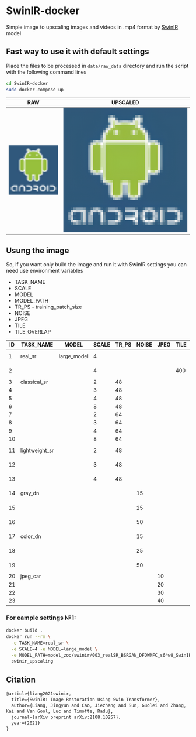 # SwinIR-docker 

Simple image to upscaling images and videos in .mp4 format by [SwinIR](https://github.com/JingyunLiang/SwinIR) model

## Fast way to use it with default settings
Place the files to be processed in `data/raw_data` directory and run the script with the following command lines

```bash
cd SwinIR-docker 
sudo docker-compose up
```
| RAW                                       | UPSCALED                                                              |
| ----------------------------------------- | --------------------------------------------------------------------- |
| ![android_raw](data\raw_data\android.jpg) | ![android_up](data\upscaled_data\swinir_real_sr_x4_large\android.png) |
## Usung the image
So, if you want only build the image and run it with SwinIR settings you can need use environment variables
* TASK_NAME
* SCALE
* MODEL
* MODEL_PATH
* TR_PS - training_patch_size
* NOISE
* JPEG
* TILE
* TILE_OVERLAP

| ID | TASK_NAME      | MODEL       | SCALE | TR_PS | NOISE | JPEG | TILE | MODEL_PATH |
| -- | -------------- | ----------- | ----- | ----- | ----- | ---- | ---- | ---------- |
| 1  | real_sr        | large_model | 4     |       |       |      |      | model_zoo/swinir/003_realSR_BSRGAN_DFOWMFC_s64w8_SwinIR-L_x4_GAN.pth
| 2  |                |             | 4     |       |       |      | 400  | model_zoo/swinir/003_realSR_BSRGAN_DFO_s64w8_SwinIR-M_x4_GAN.pth
| 3  | classical_sr   |             | 2     | 48    |       |      |      | model_zoo/swinir/001_classicalSR_DIV2K_s48w8_SwinIR-M_x2.pth
| 4  |                |             | 3     | 48    |       |      |      | model_zoo/swinir/001_classicalSR_DIV2K_s48w8_SwinIR-M_x3.pth
| 5  |                |             | 4     | 48    |       |      |      | model_zoo/swinir/001_classicalSR_DIV2K_s48w8_SwinIR-M_x4.pth
| 6  |                |             | 8     | 48    |       |      |      | model_zoo/swinir/001_classicalSR_DIV2K_s48w8_SwinIR-M_x8.pth
| 7  |                |             | 2     | 64    |       |      |      | model_zoo/swinir/001_classicalSR_DIV2K_s64w8_SwinIR-M_x2.pth
| 8  |                |             | 3     | 64    |       |      |      | model_zoo/swinir/001_classicalSR_DIV2K_s64w8_SwinIR-M_x3.pth
| 9  |                |             | 4     | 64    |       |      |      | model_zoo/swinir/001_classicalSR_DIV2K_s64w8_SwinIR-M_x4.pth
| 10 |                |             | 8     | 64    |       |      |      | model_zoo/swinir/001_classicalSR_DIV2K_s64w8_SwinIR-M_x8.pth
| 11 | lightweight_sr |             | 2     | 48    |       |      |      | model_zoo/swinir/002_lightweightSR_DIV2K_s64w8_SwinIR-S_x2.pth
| 12 |                |             | 3     | 48    |       |      |      | model_zoo/swinir/002_lightweightSR_DIV2K_s64w8_SwinIR-S_x3.pth
| 13 |                |             | 4     | 48    |       |      |      | model_zoo/swinir/002_lightweightSR_DIV2K_s64w8_SwinIR-S_x4.pth
| 14 | gray_dn        |             |       |       | 15    |      |      | model_zoo/swinir/004_grayDN_DFWB_s128w8_SwinIR-M_noise15.pth
| 15 |                |             |       |       | 25    |      |      | model_zoo/swinir/004_grayDN_DFWB_s128w8_SwinIR-M_noise25.pth
| 16 |                |             |       |       | 50    |      |      | model_zoo/swinir/004_grayDN_DFWB_s128w8_SwinIR-M_noise50.pth
| 17 | color_dn       |             |       |       | 15    |      |      | model_zoo/swinir/005_colorDN_DFWB_s128w8_SwinIR-M_noise15.pth
| 18 |                |             |       |       | 25    |      |      | model_zoo/swinir/005_colorDN_DFWB_s128w8_SwinIR-M_noise25.pth
| 19 |                |             |       |       | 50    |      |      | model_zoo/swinir/005_colorDN_DFWB_s128w8_SwinIR-M_noise50.pth
| 20 | jpeg_car       |             |       |       |       | 10   |      | model_zoo/swinir/006_CAR_DFWB_s126w7_SwinIR-M_jpeg10.pth
| 21 |                |             |       |       |       | 20   |      | model_zoo/swinir/006_CAR_DFWB_s126w7_SwinIR-M_jpeg20.pth
| 22 |                |             |       |       |       | 30   |      | model_zoo/swinir/006_CAR_DFWB_s126w7_SwinIR-M_jpeg30.pth
| 23 |                |             |       |       |       | 40   |      | model_zoo/swinir/006_CAR_DFWB_s126w7_SwinIR-M_jpeg40.pth

### For eample settings №1:
```bash
docker build .
docker run --rm \
  -e TASK_NAME=real_sr \
  -e SCALE=4 -e MODEL=large_model \
  -e MODEL_PATH=model_zoo/swinir/003_realSR_BSRGAN_DFOWMFC_s64w8_SwinIR-L_x4_GAN.pth \
  swinir_upscaling
```




## Citation
    @article{liang2021swinir,
      title={SwinIR: Image Restoration Using Swin Transformer},
      author={Liang, Jingyun and Cao, Jiezhang and Sun, Guolei and Zhang, Kai and Van Gool, Luc and Timofte, Radu},
      journal={arXiv preprint arXiv:2108.10257},
      year={2021}
    }
